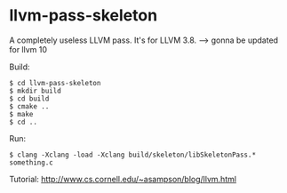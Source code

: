 # llvm-pass-skeleton

A completely useless LLVM pass.
It's for LLVM 3.8. --> gonna be updated for llvm 10

Build:

    $ cd llvm-pass-skeleton
    $ mkdir build
    $ cd build
    $ cmake ..
    $ make
    $ cd ..

Run:

    $ clang -Xclang -load -Xclang build/skeleton/libSkeletonPass.* something.c

Tutorial: http://www.cs.cornell.edu/~asampson/blog/llvm.html
